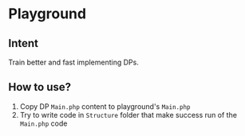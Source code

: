# Playground
## Intent
Train better and fast implementing DPs.
## How to use?
1. Copy DP `Main.php` content to playground's `Main.php`
2. Try to write code in `Structure` folder that make success run of the `Main.php` code
